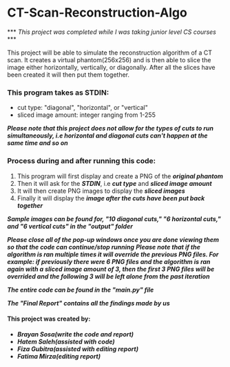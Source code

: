 # CT-Scan-Reconstruction-Algo
*** *This project was completed while I was taking junior level CS courses* ***

This project will be able to simulate the reconstruction algorithm of a CT scan.
It creates a virtual phantom(256x256) and is then able to slice the image either horizontally, vertically, or diagonally. After all the slices have been created it will then put them together.

### This program takes as STDIN:
  - cut type: "diagonal", "horizontal", or "vertical" 
  - sliced image amount: integer ranging from 1-255
  
***Please note that this project does not allow for the types of cuts to run simultaneously, i.e horizontal and diagonal cuts can't happen at the same time and so on***

### Process during and after running this code:
1) This program will first display and create a PNG of the ***original phantom*** 
2) Then it will ask for the ***STDIN***, i.e ***cut type*** and ***sliced image amount***
3) It will then create PNG images to display the ***sliced images***
4) Finally it will display the ***image after the cuts have been put back together***

***Sample images can be found for, "10 diagonal cuts," "6 horizontal cuts," and "6 vertical cuts" in the "output" folder***

***Please close all of the pop-up windows once you are done viewing them so that the code can continue/stop running***
***Please note that if the algorithm is ran multiple times it will override the previous PNG files. For example: if previously there were 6 PNG files and the
algorithm is ran again with a sliced image amount of 3, then the first 3 PNG files will be overrided and the following 3 will be left alone from the past iteration***

***The entire code can be found in the "main.py" file***

***The "Final Report" contains all the findings made by us***

#### This project was created by:
  - ***Brayan Sosa(write the code and report)***
  - ***Hatem Saleh(assisted with code)***
  - ***Fiza Gubitra(assisted with editing report)***
  - ***Fatima Mirza(editing report)***
